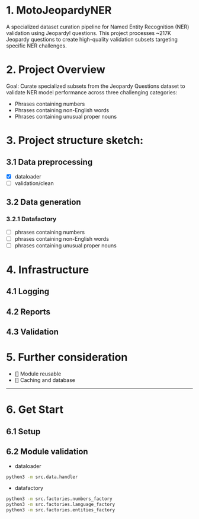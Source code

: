 # 1. MotoJeopardyNER
A specialized dataset curation pipeline for Named Entity Recognition (NER) validation using Jeopardy! questions. This project processes ~217K Jeopardy questions to create high-quality validation subsets targeting specific NER challenges.

# 2. Project Overview
Goal: Curate specialized subsets from the Jeopardy Questions dataset to validate NER model performance across three challenging categories:

- Phrases containing numbers
- Phrases containing non-English words
- Phrases containing unusual proper nouns

# 3. Project structure sketch:
## 3.1 Data preprocessing
- [x] dataloader
- [ ] validation/clean

## 3.2 Data generation
### 3.2.1 Datafactory
- [ ] phrases containing numbers
- [ ] phrases containing non-English words
- [ ] phrases containing unusual proper nouns

# 4. Infrastructure
## 4.1 Logging
## 4.2 Reports
## 4.3 Validation

# 5. Further consideration
- [] Module reusable
- [] Caching and database

---

# 6. Get Start
## 6.1 Setup
## 6.2 Module validation
- dataloader
```bash
python3 -m src.data.handler
```

- datafactory
```bash
python3 -m src.factories.numbers_factory
python3 -m src.factories.language_factory
python3 -m src.factories.entities_factory
```